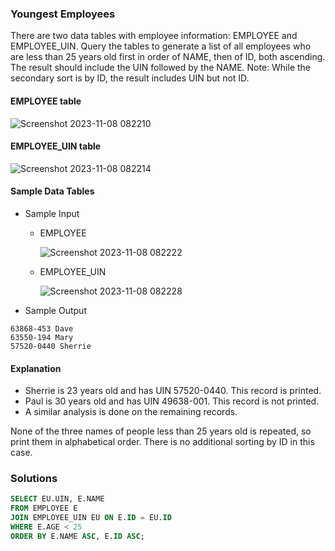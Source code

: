 ### Youngest Employees

There are two data tables with employee information: EMPLOYEE and EMPLOYEE_UIN. Query the tables to generate a list of all employees who are less than 25 years old first in order of NAME, then of ID, both ascending. The result should include the UIN followed by the NAME.
Note: While the secondary sort is by ID, the result includes UIN but not ID.

#### EMPLOYEE table

![Screenshot 2023-11-08 082210](https://github.com/Pluto0104/hackerrank-role-certification-solutions-javascript/assets/136573674/6026d60f-5416-48e3-8fd7-f168bbbba84b)

#### EMPLOYEE_UIN table

![Screenshot 2023-11-08 082214](https://github.com/Pluto0104/hackerrank-role-certification-solutions-javascript/assets/136573674/8108d0e5-9101-4e4e-b9ed-8c3dd621d025)

#### Sample Data Tables

- Sample Input

  - EMPLOYEE
    
    ![Screenshot 2023-11-08 082222](https://github.com/Pluto0104/hackerrank-role-certification-solutions-javascript/assets/136573674/061d966c-cc0f-4cc9-9daf-fbfbcf52cfca)

  - EMPLOYEE_UIN
    
    ![Screenshot 2023-11-08 082228](https://github.com/Pluto0104/hackerrank-role-certification-solutions-javascript/assets/136573674/0d09595e-bd0f-405b-aed3-adf3e5e63f18)

- Sample Output

```
63868-453 Dave
63550-194 Mary
57520-0440 Sherrie
```

#### Explanation

- Sherrie is 23 years old and has UIN 57520-0440. This record is printed.
- Paul is 30 years old and has UIN 49638-001. This record is not printed.
- A similar analysis is done on the remaining records.

None of the three names of people less than 25 years old is repeated, so print them in alphabetical order. There is no additional sorting by ID in this case.

### Solutions

```sql
SELECT EU.UIN, E.NAME
FROM EMPLOYEE E
JOIN EMPLOYEE_UIN EU ON E.ID = EU.ID
WHERE E.AGE < 25
ORDER BY E.NAME ASC, E.ID ASC;
```
